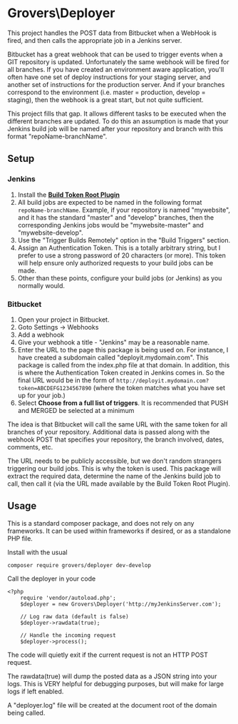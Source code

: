 # Grovers\Deployer

This project handles the POST data from Bitbucket when a WebHook is fired, and then calls the appropriate job in a Jenkins server.

Bitbucket has a great webhook that can be used to trigger events when a GIT repository is updated.  Unfortunately the same webhook will be fired for all branches.  If you have created an environment aware application, you'll often have one set of deploy instructions for your staging server, and another set of instructions for the production server.  And if your branches correspond to the environment (i.e. master = production, develop = staging), then the webhook is a great start, but not quite sufficient.

This project fills that gap.  It allows different tasks to be executed when the different branches are updated.  To do this an assumption is made that your Jenkins build job will be named after your repository and branch with this format "repoName-branchName".

## Setup

### Jenkins

1. Install the [**Build Token Root Plugin**](https://wiki.jenkins-ci.org/display/JENKINS/Build+Token+Root+Plugin)
2. All build jobs are expected to be named in the following format `repoName-branchName`.  Example, if your repository is named "mywebsite", and it has the standard "master" and "develop" branches, then the corresponding Jenkins jobs would be "mywebsite-master" and "mywebsite-develop".
3. Use the "Trigger Builds Remotely" option in the "Build Triggers" section.
4. Assign an Authentication Token.  This is a totally arbitrary string, but I prefer to use a strong password of 20 characters (or more).  This token will help ensure only authorized requests to your build jobs can be made.
5. Other than these points, configure your build jobs (or Jenkins) as you normally would.

### Bitbucket

1. Open your project in Bitbucket.
2. Goto Settings -> Webhooks
3. Add a webhook
4. Give your webhook a title - "Jenkins" may be a reasonable name.
5. Enter the URL to the page this package is being used on.  For instance, I have created a subdomain called "deployit.mydomain.com".  This package is called from the index.php file at that domain.  In addition, this is where the Authentication Token created in Jenkins comes in.  So the final URL would be in the form of `http://deployit.mydomain.com?token=ABCDEFG1234567890` (where the token matches what you have set up for your job.)
6. Select **Choose from a full list of triggers**.  It is recommended that PUSH and MERGED be selected at a minimum

The idea is that Bitbucket will call the same URL with the same token for all branches of your repository.  Additional data is passed along with the webhook POST that specifies your repository, the branch involved, dates, comments, etc.  

The URL needs to be publicly accessible, but we don't random strangers triggering our build jobs.  This is why the token is used.  This package will extract the required data, determine the name of the Jenkins build job to call, then call it (via the URL made available by the Build Token Root Plugin).

## Usage
This is a standard composer package, and does not rely on any frameworks.  It can be used within frameworks if desired, or as a standalone PHP file.

Install with the usual
```
composer require grovers/deployer dev-develop
```

Call the deployer in your code
```
<?php
    require 'vendor/autoload.php';
    $deployer = new Grovers\Deployer('http://myJenkinsServer.com');

    // Log raw data (default is false)
    $deployer->rawdata(true);

    // Handle the incoming request
    $deployer->process();
```

The code will quietly exit if the current request is not an HTTP POST request.

The rawdata(true) will dump the posted data as a JSON string into your logs.  This is VERY helpful for debugging purposes, but will make for large logs if left enabled.

A "deployer.log" file will be created at the document root of the domain being called.
